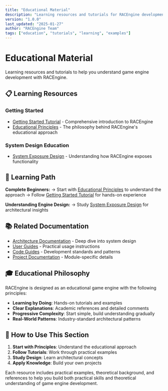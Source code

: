 ```yaml
---
title: "Educational Material"
description: "Learning resources and tutorials for RACEngine development and game engine concepts"
version: "1.0.0"
last_updated: "2025-01-27"
author: "RACEngine Team"
tags: ["education", "tutorials", "learning", "examples"]
---
```


# Educational Material

Learning resources and tutorials to help you understand game engine development with RACEngine.

## 📋 Learning Resources

### Getting Started
- [Getting Started Tutorial](getting-started-tutorial.md) - Comprehensive introduction to RACEngine
- [Educational Principles](educational-principles.md) - The philosophy behind RACEngine's educational approach

### System Design Education
- [System Exposure Design](system-exposure-design.md) - Understanding how RACEngine exposes functionality

## 🎯 Learning Path

**Complete Beginners:**
→ Start with [Educational Principles](educational-principles.md) to understand the approach
→ Follow [Getting Started Tutorial](getting-started-tutorial.md) for hands-on experience

**Understanding Engine Design:**
→ Study [System Exposure Design](system-exposure-design.md) for architectural insights

## 📚 Related Documentation

- [Architecture Documentation](../architecture/) - Deep dive into system design
- [User Guides](../user-guides/) - Practical usage instructions
- [Code Guides](../code-guides/) - Development standards and patterns
- [Project Documentation](../projects/) - Module-specific details

## 🎓 Educational Philosophy

RACEngine is designed as an educational game engine with the following principles:

- **Learning by Doing**: Hands-on tutorials and examples
- **Clear Explanations**: Academic references and detailed comments
- **Progressive Complexity**: Start simple, build understanding gradually
- **Real-World Patterns**: Industry-standard architectural patterns

## 🔄 How to Use This Section

1. **Start with Principles**: Understand the educational approach
2. **Follow Tutorials**: Work through practical examples
3. **Study Design**: Learn architectural concepts
4. **Apply Knowledge**: Build your own projects

Each resource includes practical examples, theoretical background, and references to help you build both practical skills and theoretical understanding of game engine development.
